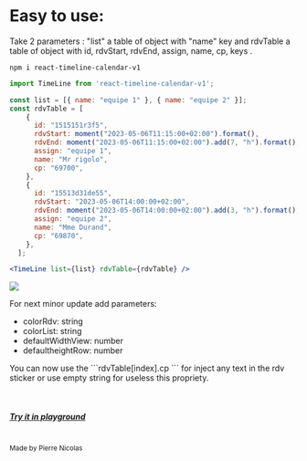 <h1>Easy to use: </h1>

<p>Take 2 parameters : "list" a table of object with "name" key
and rdvTable a table of object with id, rdvStart, rdvEnd, assign, name, cp, keys . </p>

``` shell 
npm i react-timeline-calendar-v1
```

``` js
import TimeLine from 'react-timeline-calendar-v1';

const list = [{ name: "equipe 1" }, { name: "equipe 2" }];
const rdvTable = [
    {
      id: "1515151r3f5",
      rdvStart: moment("2023-05-06T11:15:00+02:00").format(),
      rdvEnd: moment("2023-05-06T11:15:00+02:00").add(7, "h").format(),
      assign: "equipe 1",
      name: "Mr rigolo",
      cp: "69700",
    },
    {
      id: "15513d31de55",
      rdvStart: "2023-05-06T14:00:00+02:00",
      rdvEnd: moment("2023-05-06T14:00:00+02:00").add(3, "h").format(),
      assign: "equipe 2",
      name: "Mme Durand",
      cp: "69870",
    },
  ];

  ```

  ```jsx
<TimeLine list={list} rdvTable={rdvTable} />
```

<img src="https://bnz07pap001files.storage.live.com/y4m7Ecd5KK-T7tbB7H4yX8FdozPcBF5OClPTbJuxMGKOvpVBn9REPlRgtTBs0xSvSmTKoz9ERMrREZiRBf-kJo023AYx68Itor6I-PWMpksShqzXp1evmh3ZHyLlJX4_QFuGVS6Gd_rV7TYJPxUftyjEU3HrGklF8PgE0d5XzVIhKRl6iMAGfiiXM7lU64KGuRv?width=1692&height=487&cropmode=none" />


<p>For next minor update add parameters: 
<ul>
<li >colorRdv: string </li>
<li >colorList: string </li>
<li >defaultWidthView: number </li>
<li >defaultheightRow: number </li>
</ul>
You can now use the ```rdvTable[index].cp ``` for inject any text in the rdv sticker  or use empty string for useless this propriety.
</p>
<br/>
<h5><a href="https://playcode.io/1465220">Try it in playground </a> </h5>
<br/>
<sub>Made by Pierre Nicolas</sub>